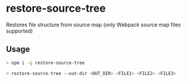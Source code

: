 # restore-source-tree
Restores file structure from source map (only Webpack source map files supported)

## Usage

```sh
> npm i -g restore-source-tree

> restore-source-tree --out-dir <OUT_DIR> <FILE1> <FILE2> <FILE3>
```
